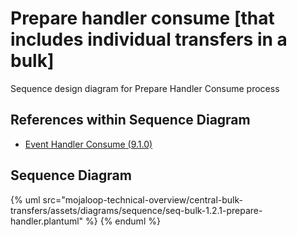# Prepare handler consume [that includes individual transfers in a bulk]

Sequence design diagram for Prepare Handler Consume process

## References within Sequence Diagram

* [Event Handler Consume (9.1.0)](../../central-event-processor/9.1.0-event-handler-placeholder.md)

## Sequence Diagram

{% uml src="mojaloop-technical-overview/central-bulk-transfers/assets/diagrams/sequence/seq-bulk-1.2.1-prepare-handler.plantuml" %}
{% enduml %}